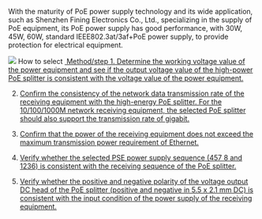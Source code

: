 With the maturity of PoE power supply technology and its wide application, such as Shenzhen Fining Electronics Co., Ltd., specializing in the supply of PoE equipment, its PoE power supply has good performance, with 30W, 45W, 60W, standard IEEE802.3at/3af+PoE power supply, to provide protection for electrical equipment.

<img src="https://storage.ning.com/topology/rest/1.0/file/get/3059206153?profile=RESIZE_710x"/>
How to select <a href="http://www.szfining.com/products/poe-spliter/"/high power PoE splitter</a>
Method/step
1. Determine the working voltage value of the power equipment and see if the output voltage value of the high-power PoE splitter is consistent with the voltage value of the power equipment.

2. Confirm the consistency of the network data transmission rate of the receiving equipment with the high-energy PoE splitter. For the 10/100/1000M network receiving equipment, the selected PoE splitter should also support the transmission rate of gigabit.

3. Confirm that the power of the receiving equipment does not exceed the maximum transmission power requirement of Ethernet.

4. Verify whether the selected PSE power supply sequence (457 8 and 1236) is consistent with the receiving sequence of the PoE splitter.

5. Verify whether the positive and negative polarity of the voltage output DC head of the PoE splitter (positive and negative in 5.5 x 2.1 mm DC) is consistent with the input condition of the power supply of the receiving equipment.
